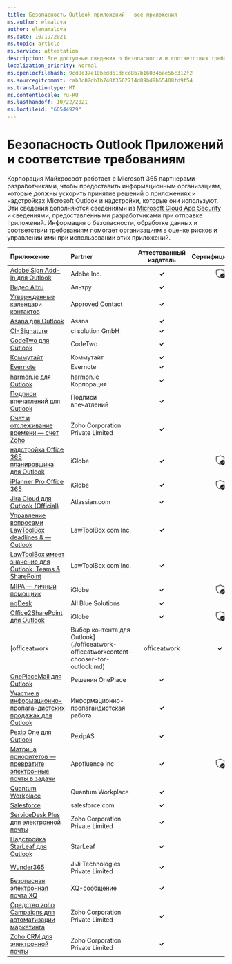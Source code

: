 ```yaml
---
title: Безопасность Outlook приложений — все приложения
ms.author: elmalova
author: elenamalova
ms.date: 10/19/2021
ms.topic: article
ms.service: attestation
description: Все доступные сведения о безопасности и соответствия требованиям для всех приложений Outlook Microsoft.
localization_priority: Normal
ms.openlocfilehash: 9cd8c37e10bedd51ddcc8b7b16034bae5bc312f2
ms.sourcegitcommit: cab3c02db1b748f3502714d89bd9b65408fd9f54
ms.translationtype: MT
ms.contentlocale: ru-RU
ms.lasthandoff: 10/22/2021
ms.locfileid: "60544929"
---
```

# <a name="microsoft-outlook-apps-security-and-compliance"></a>Безопасность Outlook Приложений и соответствие требованиям

Корпорация Майкрософт работает с Microsoft 365 партнерами-разработчиками, чтобы предоставить информационным организациям, которые должны ускорить принятие решений о приложениях и надстройках Microsoft Outlook и надстройки, которые они используют. Эти сведения дополняются сведениями из [Microsoft Cloud App Security](https://www.microsoft.com/en-us/enterprise-mobility-security/cloud-app-security) и сведениями, предоставленными разработчиками при отправке приложений. Информация о безопасности, обработке данных и соответствии требованиям помогает организациям в оценке рисков и управлении ими при использовании этих приложений.

| **Приложение** | **Partner** | **Аттестованный издатель** | **Сертифицировано** |
|:--------|:------------|:----------------------:|:-------------:|
| [Adobe Sign Add-In для Outlook](./adobe-inc-sign-add-in-for-outlook.md) | Adobe Inc. | **✓** | <img alt="Certified application badge" src="../media/certified-badge.png" height="25" width="25" /> |
| [Видео Altru](./altru-videos.md) | Альтру | **✓** |  |
| [Утвержденные календари контактов](./approved-contact-calendars.md) | Approved Contact | **✓** |  |
| [Asana для Outlook](./asana-for-outlook.md) | Asana | **✓** |  |
| [CI-Signature](./ci-solution-gmbh-signature.md) | ci solution GmbH | **✓** |  |
| [CodeTwo для Outlook](./codetwo-for-outlook.md) | CodeTwo | **✓** |  |
| [Коммутайт](./commuty.md) | Коммутайт | **✓** |  |
| [Evernote](./evernote.md) | Evernote | **✓** |  |
| [harmon.ie для Outlook](./harmonie-corporation-for-outlook.md) | harmon.ie Корпорация | **✓** |  |
| [Подписи впечатлений для Outlook](./impression-signatures-for-outlook.md) | Подписи впечатлений | **✓** |  |
| [Счет и отслеживание времени — счет Zoho](./zoho-corporation-private-limited-invoice-and-time-tracking.md) | Zoho Corporation Private Limited | **✓** |  |
| [надстройка Office 365 планировщика для Outlook](./iglobe-iplanner-office-365-planner-add-in-for-outlook.md) | iGlobe | **✓** | <img alt="Certified application badge" src="../media/certified-badge.png" height="25" width="25" /> |
| [iPlanner Pro Office 365](./iglobe-iplanner-pro-office-365.md) | iGlobe | **✓** | <img alt="Certified application badge" src="../media/certified-badge.png" height="25" width="25" /> |
| [Jira Cloud для Outlook (Official)](./atlassiancom-jira-cloud-for-outlook-official.md) | Atlassian.com | **✓** |  |
| [Управление вопросами LawToolBox deadlines &amp; — Outlook](./lawtoolboxcom-inc-lawtoolbox-deadlines-and-matter-management-outlook.md) | LawToolBox.com Inc. | **✓** |  |
| [LawToolBox имеет значение для Outlook, Teams &amp; SharePoint](./lawtoolboxcom-inc-lawtoolbox-matters-for-outlook-teams-and-sharepoint.md) | LawToolBox.com Inc. | **✓** |  |
| [MIPA — личный помощник](./iglobe-mipa-your-own-personal-assistant.md) | iGlobe | **✓** | <img alt="Certified application badge" src="../media/certified-badge.png" height="25" width="25" /> |
| [ngDesk](./all-blue-solutions-ngdesk.md) | All Blue Solutions | **✓** |  |
| [Office2SharePoint для Outlook](./iglobe-office2sharepoint-for-outlook.md) | iGlobe | **✓** | <img alt="Certified application badge" src="../media/certified-badge.png" height="25" width="25" /> |
| [officeatwork | Выбор контента для Outlook](./officeatwork-officeatworkcontent-chooser-for-outlook.md) | officeatwork | **✓** |  |
| [OnePlaceMail для Outlook](./oneplace-solutions-oneplacemail-for-outlook.md) | Решения OnePlace | **✓** |  |
| [Участие в информационно-пропагандистских продажах для Outlook](./outreach-sales-engagement-for-outlook.md) | Информационно-пропагандистская работа | **✓** |  |
| [Pexip One для Outlook](./pexipas-pexip-one-for-outlook.md) | PexipAS | **✓** |  |
| [Матрица приоритетов — превратите электронные почты в задачи](./appfluence-inc-priority-matrix-turn-emails-into-tasks.md) | Appfluence Inc | **✓** | <img alt="Certified application badge" src="../media/certified-badge.png" height="25" width="25" /> |
| [Quantum Workplace](./quantum-workplace.md) | Quantum Workplace | **✓** |  |
| [Salesforce](./salesforcecom-salesforce.md) | salesforce.com | **✓** |  |
| [ServiceDesk Plus для электронной почты](./zoho-corporation-private-limited-servicedesk-plus-for-email.md) | Zoho Corporation Private Limited | **✓** |  |
| [Надстройка StarLeaf для Outlook](./starleaf-add-in-for-outlook.md) | StarLeaf | **✓** |  |
| [Wunder365](./jiji-technologies-private-limited-wunder365.md) | JiJi Technologies Private Limited | **✓** |  |
| [Безопасная электронная почта XQ](./xq-message-secure-email.md) | XQ-сообщение | **✓** |  |
| [Средство zoho Campaigns для автоматизации маркетинга](./zoho-corporation-private-limited-campaigns-tool-for-marketing-automation.md) | Zoho Corporation Private Limited | **✓** |  |
| [Zoho CRM для электронной почты](./zoho-corporation-private-limited-crm-for-email.md) | Zoho Corporation Private Limited | **✓** |  |
